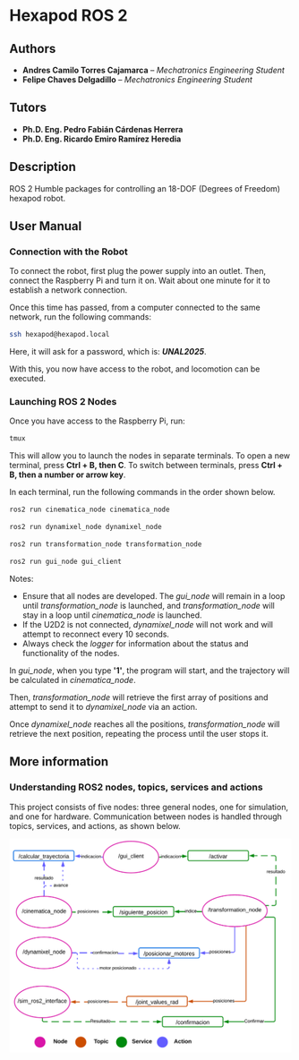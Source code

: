 # Hexapod ROS 2

## Authors

* **Andres Camilo Torres Cajamarca** – *Mechatronics Engineering Student*
* **Felipe Chaves Delgadillo** – *Mechatronics Engineering Student*

## Tutors

* **Ph.D. Eng. Pedro Fabián Cárdenas Herrera**
* **Ph.D. Eng. Ricardo Emiro Ramírez Heredia**

## Description

ROS 2 Humble packages for controlling an 18-DOF (Degrees of Freedom) hexapod robot.

## User Manual

### Connection with the Robot

To connect the robot, first plug the power supply into an outlet. Then, connect the Raspberry Pi and turn it on. Wait about one minute for it to establish a network connection.

Once this time has passed, from a computer connected to the same network, run the following commands:

````bash
ssh hexapod@hexapod.local
````

Here, it will ask for a password, which is: ***UNAL2025***.

With this, you now have access to the robot, and locomotion can be executed.

### Launching ROS 2 Nodes

Once you have access to the Raspberry Pi, run:

```bash
tmux 
```

This will allow you to launch the nodes in separate terminals. To open a new terminal, press **Ctrl + B, then C**.
To switch between terminals, press **Ctrl + B, then a number or arrow key**.

In each terminal, run the following commands in the order shown below.

```bash
ros2 run cinematica_node cinematica_node
```

```bash
ros2 run dynamixel_node dynamixel_node
```

```bash
ros2 run transformation_node transformation_node
```

```bash
ros2 run gui_node gui_client
```

Notes:

* Ensure that all nodes are developed. The *gui_node* will remain in a loop until *transformation_node* is launched, and *transformation_node*  will stay in a loop until *cinematica_node* is launched.
* If the U2D2 is not connected, *dynamixel_node* will not work and will attempt to reconnect every 10 seconds.
* Always check the *logger* for information about the status and functionality of the nodes.

In *gui_node*, when you type **'1'**, the program will start, and the trajectory will be calculated in *cinematica_node*.

Then, *transformation_node* will retrieve the first array of positions and attempt to send it to *dynamixel_node* via an action.

Once *dynamixel_node* reaches all the positions, *transformation_node* will retrieve the next position, repeating the process until the user stops it.

## More information

### Understanding ROS2 nodes, topics, services and actions

This project consists of five nodes: three general nodes, one for simulation, and one for hardware. Communication between nodes is handled through topics, services, and actions, as shown below.

![1741327436078](images/README/NODOS_ROS2.png)
